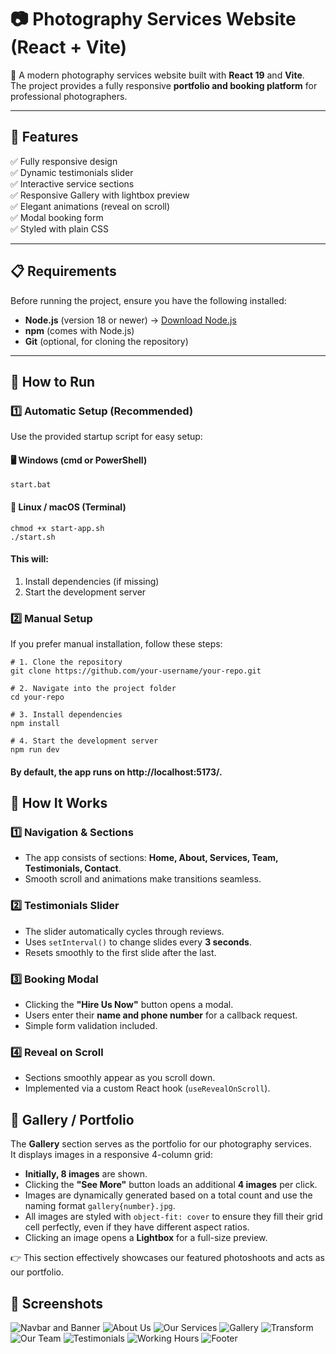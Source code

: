 # 📷 Photography Services Website (React + Vite)

🚀 A modern photography services website built with **React 19** and **Vite**.  
The project provides a fully responsive **portfolio and booking platform** for professional photographers.

---

## 🌟 Features

✅ Fully responsive design  
✅ Dynamic testimonials slider  
✅ Interactive service sections  
✅ Responsive Gallery with lightbox preview  
✅ Elegant animations (reveal on scroll)  
✅ Modal booking form  
✅ Styled with plain CSS

---

## 📋 Requirements

Before running the project, ensure you have the following installed:

- **Node.js** (version 18 or newer) → [Download Node.js](https://nodejs.org/)
- **npm** (comes with Node.js)
- **Git** (optional, for cloning the repository)

---

## 🚀 How to Run

### **1️⃣ Automatic Setup (Recommended)**
Use the provided startup script for easy setup:

#### 🖥 **Windows (cmd or PowerShell)**
```
start.bat
```

#### 🐧 Linux / macOS (Terminal)
```
chmod +x start-app.sh
./start.sh
```

#### This will:

1. Install dependencies (if missing)
2. Start the development server

### **2️⃣ Manual Setup**
If you prefer manual installation, follow these steps:
```
# 1. Clone the repository
git clone https://github.com/your-username/your-repo.git

# 2. Navigate into the project folder
cd your-repo

# 3. Install dependencies
npm install

# 4. Start the development server
npm run dev
```

#### By default, the app runs on http://localhost:5173/.

## 📌 How It Works

### 1️⃣ Navigation & Sections
- The app consists of sections: **Home, About, Services, Team, Testimonials, Contact**.
- Smooth scroll and animations make transitions seamless.

### 2️⃣ Testimonials Slider
- The slider automatically cycles through reviews.
- Uses `setInterval()` to change slides every **3 seconds**.
- Resets smoothly to the first slide after the last.

### 3️⃣ Booking Modal
- Clicking the **"Hire Us Now"** button opens a modal.
- Users enter their **name and phone number** for a callback request.
- Simple form validation included.

### 4️⃣ Reveal on Scroll
- Sections smoothly appear as you scroll down.
- Implemented via a custom React hook (`useRevealOnScroll`).

## 📸 Gallery / Portfolio

The **Gallery** section serves as the portfolio for our photography services.  
It displays images in a responsive 4-column grid:

- **Initially, 8 images** are shown.
- Clicking the **"See More"** button loads an additional **4 images** per click.
- Images are dynamically generated based on a total count and use the naming format `gallery{number}.jpg`.
- All images are styled with `object-fit: cover` to ensure they fill their grid cell perfectly, even if they have different aspect ratios.
- Clicking an image opens a **Lightbox** for a full-size preview.

👉 This section effectively showcases our featured photoshoots and acts as our portfolio.

## 📸 Screenshots
![Navbar and Banner](https://github.com/user-attachments/assets/5f23674c-6332-499a-a046-0e467344e392)
![About Us](https://github.com/user-attachments/assets/ecd05469-5776-429b-8ec2-5bbf7deb2af5)
![Our Services](https://github.com/user-attachments/assets/84ae493d-1da2-43ae-9332-1f03f9b1eab2)
![Gallery](https://github.com/user-attachments/assets/f5022165-e57a-4baf-9611-85e4fe864a7a)
![Transform](https://github.com/user-attachments/assets/98fd2c79-2f90-41f0-bc02-6fb383ddfddd)
![Our Team](https://github.com/user-attachments/assets/971d491c-16b3-4723-84e3-8dfc3803cbc8)
![Testimonials](https://github.com/user-attachments/assets/b10e3a33-7116-458e-b890-f50a1d130af6)
![Working Hours](https://github.com/user-attachments/assets/93689be0-7954-4462-8740-d5f712f09b06)
![Footer](https://github.com/user-attachments/assets/4789bd11-c331-413b-a6f7-f2d4cdfdc7d6)

